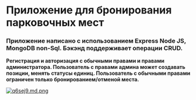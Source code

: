 # Приложение для бронирования парковочных мест

### Приложение написано с использованием Express Node JS, MongoDB non-Sql. Бэкэнд поддерживает операции CRUD.

**Регистрация и авторизация с обычными правами и правами администратора. Пользователь с правами админа может создавать позиции, менять статусы единиц. Пользователь с обычными правами ограничен только бронированием/отменой места.**


[![q6sej9.md.png](https://iili.io/q6sej9.md.png)](https://freeimage.host/i/q6sej9)
